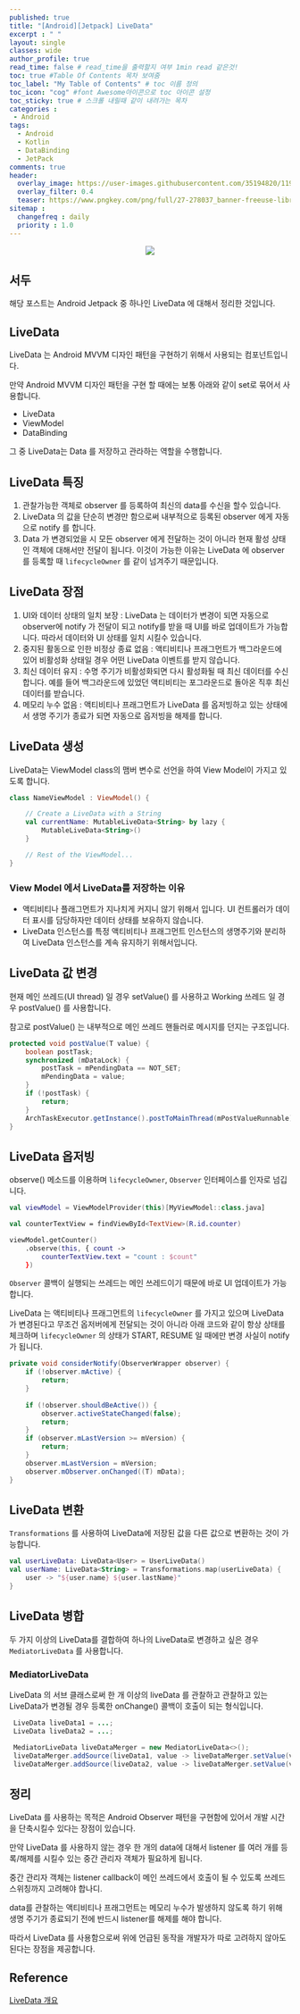 ```yaml
---
published: true
title: "[Android][Jetpack] LiveData"	
excerpt : " "	
layout: single	
classes: wide
author_profile: true	
read_time: false # read_time을 출력할지 여부 1min read 같은것!	
toc: true #Table Of Contents 목차 보여줌	
toc_label: "My Table of Contents" # toc 이름 정의	
toc_icon: "cog" #font Awesome아이콘으로 toc 아이콘 설정	
toc_sticky: true # 스크롤 내릴때 같이 내려가는 목차	
categories :	
 - Android	
tags: 	
  - Android
  - Kotlin
  - DataBinding
  - JetPack
comments: true	
header:
  overlay_image: https://user-images.githubusercontent.com/35194820/119770376-18f76c80-bef7-11eb-8b3e-abca9300d1c1.gif
  overlay_filter: 0.4
  teaser: https://www.pngkey.com/png/full/27-278037_banner-freeuse-library-android-transparent-app-android-development.png
sitemap :	
  changefreq : daily	
  priority : 1.0	
---
```


<div align="center">
<img src="https://user-images.githubusercontent.com/35194820/119796009-f58eea80-bf13-11eb-9d8b-cfbae470312b.PNG" >
</div>

## 서두

해당 포스트는 Android Jetpack 중 하나인 LiveData 에 대해서 정리한 것입니다.

## LiveData

LiveData 는 Android MVVM 디자인 패턴을 구현하기 위해서 사용되는 컴포넌트입니다.

만약 Android MVVM 디자인 패턴을 구현 할 때에는 보통 아래와 같이 set로 묶어서 사용합니다.

- LiveData
- ViewModel
- DataBinding

그 중 LiveData는 Data 를 저장하고 관라하는 역할을 수행합니다.

## LiveData 특징

1. 관찰가능한 객체로 observer 를 등록하여 최신의 data를 수신을 할수 있습니다.
2. LiveData 의 값을 단순히 변경만 함으로써 내부적으로 등록된 observer 에게 자동으로 notify 를 합니다.
3. Data 가 변경되었을 시 모든 observer 에게 전달하는 것이 아니라 현재 활성 상태인 객체에 대해서만 전달이 됩니다. 이것이 가능한 이유는 LiveData 에 observer 를 등록할 때 `lifecycleOwner` 를 같이 넘겨주기 때문입니다.

## LiveData 장점

1. UI와 데이터 상태의 일치 보장 : LiveData 는 데이터가 변경이 되면 자동으로 observer에 notify 가 전달이 되고 notify를 받을 때 UI를 바로 업데이트가 가능합니다. 따라서 데이터와 UI 상태를 일치 시킬수 있습니다.
2. 중지된 활동으로 인한 비정상 종료 없음 : 액티비티나 프래그먼트가 백그라운드에 있어 비활성화 상태일 경우 어떤 LiveData 이벤트를 받지 않습니다.
3. 최신 데이터 유지 : 수명 주기가 비활성화되면 다시 활성화될 때 최신 데이터를 수신합니다. 예를 들어 백그라운드에 있었던 액티비티는 포그라운드로 돌아온 직후 최신 데이터를 받습니다.
4. 메모리 누수 없음 : 액티비티나 프래그먼트가 LiveData 를 옵저빙하고 있는 상태에서 생명 주기가 종료가 되면 자동으로 옵저빙을 해제를 합니다.

## LiveData 생성

LiveData는 ViewModel class의 맴버 변수로 선언을 하여 View Model이 가지고 있도록 합니다.

~~~kotlin
class NameViewModel : ViewModel() {

    // Create a LiveData with a String
    val currentName: MutableLiveData<String> by lazy {
        MutableLiveData<String>()
    }

    // Rest of the ViewModel...
}
~~~

### View Model 에서 LiveData를 저장하는 이유

- 액티비티나 플래그먼트가 지나치게 커지니 않기 위해서 입니다. UI 컨트롤러가 데이터 표시를 담당하자만 데이터 상태를 보유하지 않습니다.
- LiveData 인스턴스를 특정 액티비티나 프래그먼트 인스턴스의 생명주기와 분리하여 LiveData 인스턴스를 계속 유지하기 위해서입니다.

## LiveData 값 변경

현재 메인 쓰레드(UI thread) 일 경우 setValue() 를 사용하고
Working 쓰레드 일 경우 postValue() 를 사용합니다.

참고로 postValue() 는 내부적으로 메인 쓰레드 핸들러로 메시지를 던지는 구조입니다.

~~~java
protected void postValue(T value) {
    boolean postTask;
    synchronized (mDataLock) {
        postTask = mPendingData == NOT_SET;
        mPendingData = value;
    }
    if (!postTask) {
        return;
    }
    ArchTaskExecutor.getInstance().postToMainThread(mPostValueRunnable);
}
~~~

## LiveData 옵저빙

observe() 메소드를 이용하며 `lifecycleOwner`, `Observer` 인터페이스를 인자로 넘깁니다.

~~~kotlin
val viewModel = ViewModelProvider(this)[MyViewModel::class.java]

val counterTextView = findViewById<TextView>(R.id.counter)

viewModel.getCounter()
    .observe(this, { count ->
        counterTextView.text = "count : $count"
    })
~~~

`Observer` 콜백이 실행되는 쓰레드는 메인 쓰레드이기 때문에 바로 UI 업데이트가 가능합니다.

LiveData 는 액티비티나 프래그먼트의 `lifecycleOwner` 를 가지고 있으며  LiveData 가 변경된다고 무조건 옵저버에게 전달되는 것이 아니라 아래 코드와 같이 항상 상태를 체크하며 `lifecycleOwner` 의 상태가 START, RESUME 일 때에만 변경 사실이 notify가 됩니다.

~~~java
private void considerNotify(ObserverWrapper observer) {
    if (!observer.mActive) {
        return;
    }
 
    if (!observer.shouldBeActive()) {
        observer.activeStateChanged(false);
        return;
    }
    if (observer.mLastVersion >= mVersion) {
        return;
    }
    observer.mLastVersion = mVersion;
    observer.mObserver.onChanged((T) mData);
}
~~~

## LiveData 변환

`Transformations` 를 사용하여 LiveData에 저장된 값을 다른 값으로 변환하는 것이 가능합니다.

~~~kotlin
val userLiveData: LiveData<User> = UserLiveData()
val userName: LiveData<String> = Transformations.map(userLiveData) {
    user -> "${user.name} ${user.lastName}"
}
~~~

## LiveData 병합

두 가지 이상의 LiveData를 결합하여 하나의 LiveData로 변경하고 싶은 경우 `MediatorLiveData` 를 사용합니다.

### MediatorLiveData

LiveData 의 서브 클래스로써 한 개 이상의 liveData 를 관찰하고 관찰하고 있는 LiveData가 변경될 경우 등록한 onChange() 콜백이 호출이 되는 형식입니다.

~~~java
 LiveData liveData1 = ...;
 LiveData liveData2 = ...;

 MediatorLiveData liveDataMerger = new MediatorLiveData<>();
 liveDataMerger.addSource(liveData1, value -> liveDataMerger.setValue(value));
 liveDataMerger.addSource(liveData2, value -> liveDataMerger.setValue(value));
 ~~~

## 정리

LiveData 를 사용하는 목적은 Android Observer 패턴을 구현함에 있어서 개발 시간을 단축시킬수 있다는 장점이 있습니다.

만약 LiveData 를 사용하지 않는 경우 한 개의 data에 대해서 listener 를 여러 개를 등록/해제를 시킬수 있는 중간 관리자 객체가 필요하게 됩니다.

중간 관리자 객체는 listener callback이 메인 쓰레드에서 호출이 될 수 있도록 쓰레드 스위칭까지 고려해야 합나디.

data를 관찰하는 액티비티나 프래그먼트는 메모리 누수가 발생하지 않도록 하기 위해 생명 주기가 종료되기 전에 반드시 listener를 해제를 해야 합니다.

따라서 LiveData 를 사용함으로써 위에 언급된 동작을 개발자가 따로 고려하지 않아도 된다는 장점을 제공합니다.

## Reference

[LiveData 개요](https://developer.android.com/topic/libraries/architecture/livedata?hl=ko)